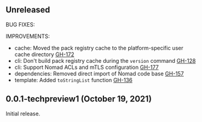 ## Unreleased

BUG FIXES:


IMPROVEMENTS:

* cache: Moved the pack registry cache to the platform-specific user cache directory [GH-172](https://github.com/hashicorp/nomad-pack/pull/172)
* cli: Don't build pack registry cache during the `version` command [GH-128](https://github.com/hashicorp/nomad-pack/pull/128)
* cli: Support Nomad ACLs and mTLS configuration [GH-177](https://github.com/hashicorp/nomad-pack/pull/177)
* dependencies: Removed direct import of Nomad code base [GH-157](https://github.com/hashicorp/nomad-pack/pull/157)
* template: Added `toStringList` function [GH-136](https://github.com/hashicorp/nomad-pack/pull/136)

## 0.0.1-techpreview1 (October 19, 2021)

Initial release.
